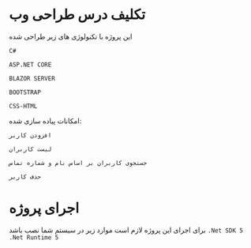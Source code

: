 # تکلیف درس طراحی وب

این پروژه با تکنولوژی های زیر طراحی شده

`C#`

`ASP.NET CORE`

`BLAZOR SERVER`

`BOOTSTRAP`

`CSS-HTML`


امکانات پیاده سازی شده:

`افزودن کاربر`

`لیست کاربران`

`جستجوی کاربران بر اساس نام و شماره تماس`

`حذف کاربر`

# اجرای پروژه
برای اجرای این پروژه لازم است موارد زیر در سیستم شما نصب باشد
`.Net SDK 5`
`.Net Runtime 5`
